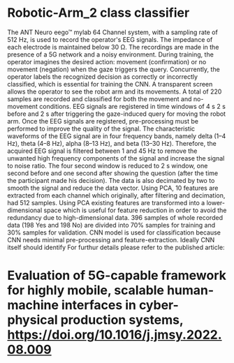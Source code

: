 # Robotic-Arm_2 class classifier
The ANT Neuro eego™ mylab 64 Channel system, with a sampling rate of 512 Hz, is used to record the operator's EEG signals. The impedance of each electrode is maintained below 30 Ω. The recordings are made in the presence of a 5G network and a noisy environment. During training, the operator imagines the desired action: movement (confirmation) or no movement (negation) when the gaze triggers the query. Concurrently, the operator labels the recognized decision as correctly or incorrectly classified, which is essential for training the CNN. A transparent screen allows the operator to see the robot arm and its movements. A total of 220 samples are recorded and classified for both the movement and no-movement conditions. EEG signals are registered in time windows of 4 s 2 s before and 2 s after triggering the gaze-induced query for moving the robot arm. Once the EEG signals are registered, pre-processing must be performed to improve the quality of the signal. The characteristic waveforms of the EEG signal are in four frequency bands, namely delta (1–4 Hz), theta (4–8 Hz), alpha (8–13 Hz), and beta (13–30 Hz). Therefore, the acquired EEG signal is filtered between 1 and 45 Hz to remove the unwanted high frequency components of the signal and increase the signal to noise ratio. The four second window is reduced to 2 s window, one second before and one second after showing the question (after the time the participant made his decision). The data is also decimated by two to smooth the signal and reduce the data vector. Using PCA, 10 features are extracted from each channel which originally, after filtering and decimation, had 512 samples. Using PCA existing features are transformed into a lower-dimensional space which is useful for feature reduction in order to avoid the redundancy due to high-dimensional data. 396 samples of whole recorded data (198 Yes and 198 No) are divided into 70% samples for training and 30% samples for validation. CNN model is used for classification because CNN needs minimal pre-processing and feature-extraction. Ideally CNN itself should identify
For furthur details please refer to the published article: 
# Evaluation of 5G-capable framework for highly mobile, scalable human-machine interfaces in cyber-physical production systems, https://doi.org/10.1016/j.jmsy.2022.08.009
